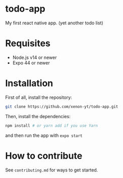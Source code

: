# todo-app
My first react native app. (yet another todo list)


# Requisites 

- Node.js v14 or newer
- Expo 44 or newer

# Installation

First of all, install the repository:
```sh
git clone https://github.com/xenon-yt/todo-app.git
```
Then, install the dependencies:
```sh
npm install # or yarn add if you use Yarn 
```
and then run the app with `expo start`


# How to contribute

See `contributing.md` for ways to get started.
